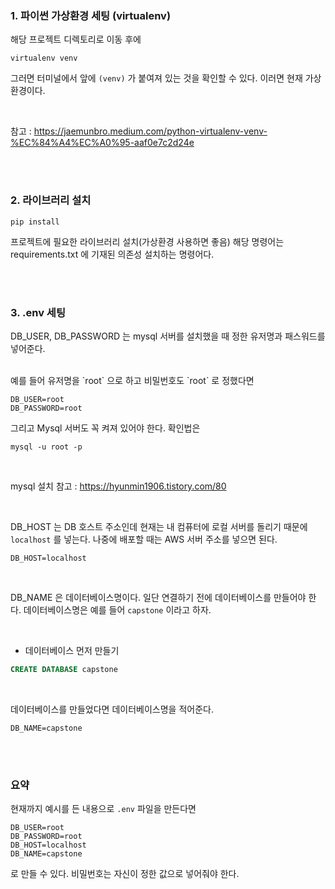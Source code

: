 

### 1. 파이썬 가상환경 세팅 (virtualenv)

해당 프로젝트 디렉토리로 이동 후에

```shell
virtualenv venv
```

그러면 터미널에서 앞에 `(venv)` 가 붙여져 있는 것을 확인할 수 있다.
이러면 현재 가상 환경이다.

<br>

참고 : https://jaemunbro.medium.com/python-virtualenv-venv-%EC%84%A4%EC%A0%95-aaf0e7c2d24e


<br><br>

### 2. 라이브러리 설치

```shell
pip install
```

프로젝트에 필요한 라이브러리 설치(가상환경 사용하면 좋음)
해당 명령어는 requirements.txt 에 기재된 의존성 설치하는 명령어다.


<br><br>

### 3. .env 세팅

DB_USER, DB_PASSWORD 는 mysql 서버를 설치했을 때 정한 유저명과 패스워드를 넣어준다.

<br>
예를 들어 유저명을 `root` 으로 하고 비밀번호도 `root` 로 정했다면

```dotenv
DB_USER=root
DB_PASSWORD=root
```

그리고 Mysql 서버도 꼭 켜져 있어야 한다.
확인법은

```shell
mysql -u root -p
```

<br>

mysql 설치 
참고 : https://hyunmin1906.tistory.com/80

<br>

DB_HOST 는 DB 호스트 주소인데 현재는 내 컴퓨터에 로컬 서버를 돌리기 때문에 `localhost` 를 넣는다.
나중에 배포할 때는 AWS 서버 주소를 넣으면 된다.

```dotenv
DB_HOST=localhost
```

<br>

DB_NAME 은 데이터베이스명이다. 일단 연결하기 전에 데이터베이스를 만들어야 한다.
데이터베이스명은 예를 들어 `capstone` 이라고 하자.

<br>

* 데이터베이스 먼저 만들기

```sql
CREATE DATABASE capstone
```

<br>

데이터베이스를 만들었다면 데이터베이스명을 적어준다.

```dotenv
DB_NAME=capstone
```


<br><br>

### 요약

현재까지 예시를 든 내용으로 `.env` 파일을 만든다면

```dotenv
DB_USER=root
DB_PASSWORD=root
DB_HOST=localhost
DB_NAME=capstone
```

로 만들 수 있다. 비밀번호는 자신이 정한 값으로 넣어줘야 한다.

